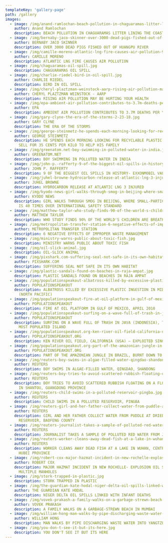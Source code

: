 ```yaml
---
templateKey: 'gallery-page'
path: /gallery
images:
  - image: /img/anand-ramlochan-beach-pollution-in-chaguaramas-litter-lining-the-coast-of-chaguaramas-11-20-18.jpg
    author: Anand Ramlochan 
    description: BEACH POLLUTION IN CHAGUARAMAS LITTER LINING THE COAST OF CHAGUARAMAS
  - image: /img/bernaby-jaco-skinner-over-3000-dead-pigs-fished-out-of-huangpu-river.jpg
    author: BERNABY JACO SKINNER
    description: OVER 3000 DEAD PIGS FISHED OUT OF HUANGPU RIVER
  - image: /img/camille-moreno-atlantic-lng-fire-causes-air-pollution-9-13-17.jpg
    author: CAMILLE MORENO
    description: ATLANTIC LNG FIRE CAUSES AIR POLLUTION
  - image: /img/chaguaramas-oil-spill.jpg
    description: CHAGUARAMAS OIL SPILL
  - image: /img/charlie-riedel-bird-in-oil-spill.jpg
    author: CHARLIE RIEDEL
    description: BIRD IN OIL SPILL
  - image: /img/cheryl-plaztzman-weinstock-aarp-rising-air-pollution-may-be-hurting-your-health-11-21-09.jpg
    author: CHERYL PLAZTZMAN WEINSTOCK - AARP
    description: RISING AIR POLLUTION MAY BE HURTING YOUR HEALTH
  - image: /img/epa-ambient-air-pollution-contributes-to-3.7m-deaths-per-year.jpg
    author: EPA
    description: AMBIENT AIR POLLUTION CONTRIBUTES TO 3.7M DEATHS PER YEAR
  - image: /img/gary-clyne-the-era-of-the-storms-2-23-18.jpg
    author: GARY CLYNE
    description: THE ERA OF THE STORMS
  - image: /img/george-steinmetz-he-spends-each-morning-looking-for-recyclable-plastic-that-he-can-sell-for-35-cents-per-kilo-to-help-his-family.jpg
    author: GEORGE STEINMETZ
    description: HE SPENDS EACH MORNING LOOKING FOR RECYCLABLE PLASTIC THAT HE CAN
      SELL FOR 35 CENTS PER KILO TO HELP HIS FAMILY
  - image: /img/greenatom.net-boy-swimming-in-polluted-water-in-india.jpg
    author: GREENATOM.NET
    description: BOY SWIMMING IN POLLUTED WATER IN INDIA
  - image: /img/john-p.-rafferty-9-of-the-biggest-oil-spills-in-history-exxonmobil-valdez-oil-spill.jpg
    author: JOHN P. RAFFERTY
    description: 9 OF THE BIGGEST OIL SPILLS IN HISTORY- EXXONMOBIL VALDEZ OIL SPILL
  - image: /img/juhel-browne-hydrocarbon-release-at-atlantic-lng-3-injured-8-2-17.jpg
    author: JUHEL BROWNE
    description: HYDROCARBON RELEASE AT ATLANTIC LNG 3 INJURED
  - image: /img/kyodo-news-girl-walks-through-smog-in-beijing-where-small-particle-pollution-is-40-times-over-international-safety-standard.jpg
    author: KYODO NEWS
    description: GIRL WALKS THROUGH SMOG IN BEIJING, WHERE SMALL-PARTICLE POLLUTION
      IS 40 TIMES OVER INTERNATIONAL SAFETY STANDARD
  - image: /img/matthew-taylor-who-study-finds-90-of-the-world-s-children-are-breathing-in-toxic-air-10-29-18.jpg
    author: MATTHEW TAYLOR
    description: WHO STUDY FINDS 90% OF THE WORLD'S CHILDREN ARE BREATHING IN TOXIC AIR
  - image: /img/metropolitan-transfer-station-6-negative-effects-of-improper-waste-management.jpg
    author: METROPOLITAN TRANSFER STATION
    description: 6 NEGATIVE EFFECTS OF IMPROPER WASTE MANAGEMENT
  - image: /img/ministry-warns-public-about-toxic-fish.jpg
    description: MINISTRY WARNS PUBLIC ABOUT TOXIC FISH
  - image: /img/oil-slick-animal.jpg
    description: OIL-SLICK ANIMAL
  - image: /img/pixshark.com-suffering-seal-not-safe-in-its-own-habitat.jpg
    author: PIXSHARK.COM
    description: SUFFERING SEAL NOT SAFE IN ITS OWN HABITAT
  - image: /img/plastic-sandals-found-on-beaches-in-raja-ampat.jpg
    description: PLASTIC SANDALS FOUND ON BEACHES IN RAJA AMPAT
  - image: /img/populationspeakout-albatross-killed-by-excessive-plastic-ingestion-in-midway-islands-north-pacific-.jpg
    author: POPULATIONSPEAKOUT
    description: ALBATROSS KILLED BY EXCESSIVE PLASTIC INGESTION IN MIDWAY ISLANDS
      (NORTH PACIFIC)
  - image: /img/populationspeakout-fire-at-oil-platform-in-gulf-of-mexico-april-2010.jpg
    author: POPULATIONSPEAKOUT
    description: FIRE AT OIL PLATFORM IN GULF OF MEXICO, APRIL 2010
  - image: /img/populationspeakout-surfing-on-a-wave-full-of-trash-in-java-indonesia-the-world’s-most-populated-island.jpg
    author: POPULATIONSPEAKOUT
    description: SURFING ON A WAVE FULL OF TRASH IN JAVA (INDONESIA), THE WORLD’S
      MOST POPULATED ISLAND
  - image: /img/populationspeakout.org-ken-river-oil-field-california-usa-–-exploited-since-1899.jpg
    author: POPULATIONSPEAKOUT.ORG
    description: KEN RIVER OIL FIELD, CALIFORNIA (USA) – EXPLOITED SINCE 1899
  - image: /img/populationspeakout.org-part-of-the-amazonian-jungle-in-brazil-burnt-down-to-be-repurposed.jpg
    author: POPULATIONSPEAKOUT.ORG
    description: PART OF THE AMAZONIAN JUNGLE IN BRAZIL, BURNT DOWN TO BE "REPURPOSED"
  - image: /img/reuters-boy-swims-in-algae-filled-water-qingdao-shandong.jpg
    author: REUTERS
    description: BOY SWIMS IN ALGAE-FILLED WATER, QINGDAO, SHANDONG
  - image: /img/reuters-boy-tries-to-avoid-scattered-rubbish-floating-on-a-flooded-street-in-shantou-guangdong-province.jpeg
    author: REUTERS
    description: BOY TRIES TO AVOID SCATTERED RUBBISH FLOATING ON A FLOODED STREET
      IN SHANTOU, GUANGDONG PROVINCE
  - image: /img/reuters-child-swims-in-a-polluted-reservoir-pingba.jpg
    author: REUTERS
    description: CHILD SWIMS IN A POLLUTED RESERVOIR, PINGBA
  - image: /img/reuters-girl-and-her-father-collect-water-from-puddle-at-dried-up-reservoir-baofeng-county.jpeg
    author: REUTERS
    description: GIRL AND HER FATHER COLLECT WATER FROM PUDDLE AT DRIED-UP
      RESERVOIR, BAOFENG COUNTY
  - image: /img/reuters-journalist-takes-a-sample-of-polluted-red-water-from-jianhe-river.jpg
    author: REUTERS
    description: JOURNALIST TAKES A SAMPLE OF POLLUTED RED WATER FROM JIANHE RIVER
  - image: /img/reuters-worker-cleans-away-dead-fish-at-a-lake-in-wuhan-central-china-s-hubei-province.jpg
    author: REUTERS
    description: WORKER CLEANS AWAY DEAD FISH AT A LAKE IN WUHAN, CENTRAL CHINA'S
      HUBEI PROVINCE
  - image: /img/robert-cox-major-hazmat-incident-in-new-rochelle-explosion-oil-spill-from-multiple-manholes.jpg
    author: ROBERT COX
    description: MAJOR HAZMAT INCIDENT IN NEW ROCHELLE- EXPLOSION OIL SPILL FROM
      MULTIPLE MANHOLES
  - image: /img/stork-trapped-in-plastic.jpg
    description: STORK TRAPPED IN PLASTIC
  - image: /img/the-guardian-kate-hodal-niger-delta-oil-spills-linked-with-infant-deaths-11-6-17.jpg
    author: THE GUARDIAN KATE HODAL
    description: NIGER DELTA OIL SPILLS LINKED WITH INFANT DEATHS
  - image: /img/vovek-prakash-a-family-walks-on-a-garbage-strewn-beach-in-mumbai.jpg
    author: VOVEK PRAKASH
    description: A FAMILY WALKS ON A GARBAGE-STREWN BEACH IN MUMBAI
  - image: /img/william-hong-man-walks-by-pipe-discharging-waste-water-into-yangtze-river.jpeg
    author: WILLIAM HONG
    description: MAN WALKS BY PIPE DISCHARGING WASTE WATER INTO YANGTZE RIVER
  - image: /img/you-don-t-see-it-but-its-here.jpg
    description: YOU DON'T SEE IT BUT ITS HERE
---
```

